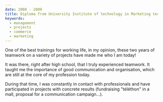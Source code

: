 ```yaml
---
date: 2008 - 2009
title: Diploma from University Institute of technology in Marketing techniques
keywords:
  - management
  - projects
  - commerce
  - marketing
---
```


One of the best trainings for working life, in my opinion, these two years of teamwork on a variety of projects have made me who I am today!

It was there, right after high school, that I truly experienced teamwork. It taught me the importance of good communication and organisation, which are still at the core of my profession today.

During that time, I was constantly in contact with professionals and have participated in projects with concrete results (fundraising "téléthon" in a mall, proposal for a communication campaign...).
